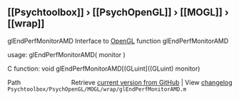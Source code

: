 ## [[Psychtoolbox]] &#8250; [[PsychOpenGL]] &#8250; [[MOGL]] &#8250; [[wrap]]

glEndPerfMonitorAMD  Interface to [OpenGL](OpenGL) function glEndPerfMonitorAMD  
  
usage:  glEndPerfMonitorAMD( monitor )  
  
C function:  void glEndPerfMonitorAMD[(GLuint]((GLuint) monitor)  




<div class="code_header" style="text-align:right;">
  <span style="float:left;">Path&nbsp;&nbsp;</span> <span class="counter">Retrieve <a href=
  "https://raw.github.com/Psychtoolbox-3/Psychtoolbox-3/beta/Psychtoolbox/PsychOpenGL/MOGL/wrap/glEndPerfMonitorAMD.m">current version from GitHub</a> | View <a href=
  "https://github.com/Psychtoolbox-3/Psychtoolbox-3/commits/beta/Psychtoolbox/PsychOpenGL/MOGL/wrap/glEndPerfMonitorAMD.m">changelog</a></span>
</div>
<div class="code">
  <code>Psychtoolbox/PsychOpenGL/MOGL/wrap/glEndPerfMonitorAMD.m</code>
</div>

